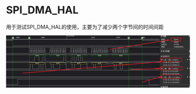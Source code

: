 # SPI_DMA_HAL
用于测试SPI_DMA_HAL的使用，主要为了减少两个字节间的时间间距

![image](https://github.com/Gu-Yue-Hu/typora_img/blob/main/Note-img/SPI_DMA.png)
